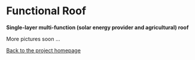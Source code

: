 # Functional Roof

__Single-layer multi-function (solar energy provider and agricultural) roof__

More pictures soon ...

[Back to the project homepage](https://github.com/f-roof)